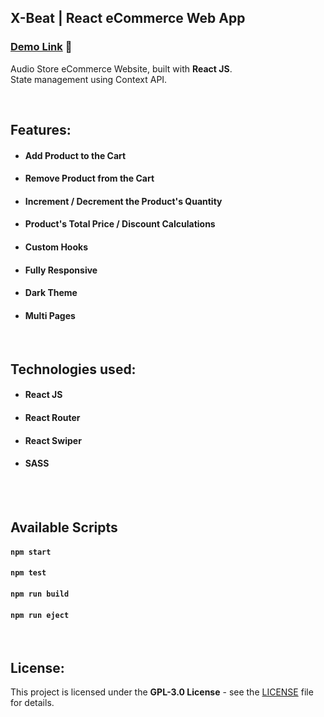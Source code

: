 ## X-Beat | React eCommerce Web App

### [Demo Link](shrey-gupta-xbeat.netlify.app) 🔗

Audio Store eCommerce Website, built with **React JS**. <br/>
State management using Context API.

<br/>

## Features:

- #### Add Product to the Cart
- #### Remove Product from the Cart
- #### Increment / Decrement the Product's Quantity
- #### Product's Total Price / Discount Calculations
- #### Custom Hooks
- #### Fully Responsive
- #### Dark Theme
- #### Multi Pages

<br/>

## Technologies used:

- #### **React JS**
- #### **React Router**
- #### **React Swiper**
- #### **SASS**

<br/>

<br/>

## Available Scripts

#### `npm start`

#### `npm test`

#### `npm run build`

#### `npm run eject`

<br/>

## License:

This project is licensed under the  **GPL-3.0 License** - see the [LICENSE](LICENSE) file for details.
